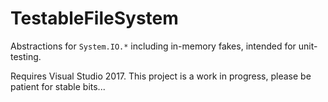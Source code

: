 # TestableFileSystem
Abstractions for `System.IO.*` including in-memory fakes, intended for unit-testing.

Requires Visual Studio 2017. This project is a work in progress, please be patient for stable bits...
